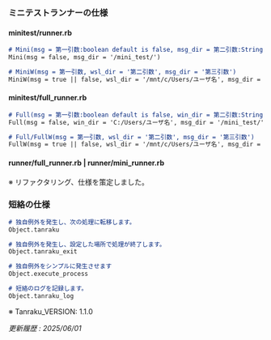 ### ミニテストランナーの仕様

#### minitest/runner.rb

```markdown
# Mini(msg = 第一引数:boolean default is false, msg_dir = 第二引数:String)
Mini(msg = false, msg_dir = '/mini_test/')

# MiniW(msg = 第一引数, wsl_dir = '第二引数', msg_dir = '第三引数')
MiniW(msg = true || false, wsl_dir = '/mnt/c/Users/ユーザ名', msg_dir = '/mini_test/')
```

#### minitest/full_runner.rb

```markdown
# Full(msg = 第一引数:boolean default is false, win_dir = 第二引数:String, msg_dir = 第三引数:String)
Full(msg = false, win_dir = 'C:/Users/ユーザ名', msg_dir = '/mini_test/')

# Full/FullW(msg = 第一引数, wsl_dir = '第二引数', msg_dir = '第三引数')
FullW(msg = true || false, wsl_dir = '/mnt/c/Users/ユーザ名', msg_dir = '/mini_test/')
```

#### runner/full_runner.rb | runner/mini_runner.rb

※ リファクタリング、仕様を策定しました。

### 短絡の仕様

```markdown
# 独自例外を発生し、次の処理に転移します。
Object.tanraku

# 独自例外を発生し、設定した場所で処理が終了します。
Object.tanraku_exit

# 独自例外をシンプルに発生させます
Object.execute_process

# 短絡のログを記録します。
Object.tanraku_log
```

※ Tanraku_VERSION: 1.1.0

_更新履歴 : 2025/06/01_